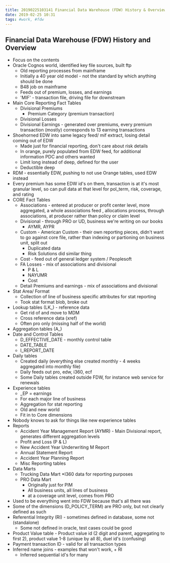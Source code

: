 ```yaml
---
title: 20190225103141 Financial Data Warehouse (FDW) History & Overview
date: 2019-02-25 10:31
tags: #work, #fdw
---
```

## Financial Data Warehouse (FDW) History and Overview

* Focus on the contents
* Oracle Cognos world, identified key file sources, built ftp
    * Old reporting processes from mainframe
    * Initially a 40 year old model - not the standard by which anything should be done
    * B48 job on mainframe
    * Feeds out of premium, losses, and earnings
    * 'MIF' - transaction file, driving file for downstream
* Main Core Reporting Fact Tables
    * Divisional Premiums
        * Premium Category (premium transaction)
    * Divisional Losses
    * Divisional Earnings - generated over premiums, every premium transaction (mostly) corresponds to 13 earning transactions
* Shoehorned EDW into same legacy feed/ mif extract, losing detail coming out of EDW
    * Made just for financial reporting, don't care about risk details
    * In orange, purely populated from EDW feed, for additional information PDC and others wanted
    * Limit long instead of deep, defined for the user
    * Deductible deep
* RDM - essentially EDW, pushing to not use Orange tables, used EDW instead
* Every premium has some EDW id's on them, transaction is at it's most granular level, so can pull data at that level for pol_term, risk, coverage, and rating
* CORE Fact Tables 
    * Associations - entered at producer or profit center level, more aggregated, a whole associations feed , allocations process, through associations, at producer rather than policy or claim level
    * Divisional - through PRO or UD, business we're writing on our books
        * AYMR, AYPR
    * Custom - American Custom - their own reporting pieces, didn't want to go against core file, rather than indexing or partioning on business unit, split out
        * Duplicated data
        * Risk Solutions did similar thing
    * Cost - feed out of general ledger system / Peoplesoft
    * FA Losses - mix of associations and divisional
        * P & L
        * NAYUMR
        * Cost
    * Detail Premiums and earnings - mix of associations and divisional
* Stat Area/ Format
    * Collection of line of business specific attributes for stat reporting
    * Took stat format blob, broke out
* Lookup tables (LK_) - reference data
    * Get rid of and move to MDM
    * Cross reference data (xref)
    * Often pro only (missing half of the world)
* Aggregation tables (A_)
* Date and Control Tables 
    * D_EFFECTIVE_DATE - monthly control table
    * DATE_TABLE 
    * I_REPORT_DATE
* Daily tables
    * Created daily (everything else created monthly - 4 weeks aggregated into monthly file)
    * Daily feeds out pro, edw, i360, ecf
    * Some Daily tables created outside FDW, for instance web service for renewals
* Experience tables
    * _EP = earnings
    * For each major line of business
    * Aggregation for stat reporting
    * Old and new world
    * Fit in to Core dimensions
* Nobody knows to ask for things like new experience tables
* Reports
    * Accident Year Management Report (AYMR) - Main Divisional report, generates different aggregation levels
    * Profit and Loss (P & L)
    * New Accident Year Underwriting M Report
    * Annual Statement Report
    * Accident Year Planning Report
    * Misc Reporting tables
* Data Marts
    * Trucking Data Mart
        *I360 data for reporting purposes
    * PRO Data Mart
        * Originally just for PIM
        * All business units, all lines of business
        * at a coverage unit level, comes from PRO
* Used to be everything went into FDW because that's all there was
* Some of the dimensions (D_POLICY_TERM) are PRO only, but not clearly defined as such
* Referential Integrity (RI) - sometimes defined in database, some not (standalone)
    * Some not defined in oracle, test cases could be good
* Product Value table - Product value id (2 digit and parent, aggregating to first 2), product value 1-8 (unique by all 8), duel id's (confusing)
* Payment transaction ID - valid for all transaction types
* Inferred name joins - examples that won't work, + RI
    * Inferred sequential id's for many

    

    
    




